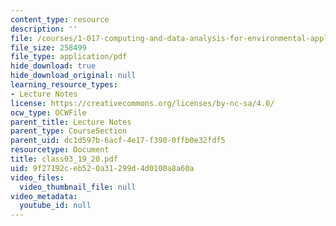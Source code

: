```yaml
---
content_type: resource
description: ''
file: /courses/1-017-computing-and-data-analysis-for-environmental-applications-fall-2003/9f27192ceb520a31299d4d0100a8a60a_class03_19_20.pdf
file_size: 258499
file_type: application/pdf
hide_download: true
hide_download_original: null
learning_resource_types:
- Lecture Notes
license: https://creativecommons.org/licenses/by-nc-sa/4.0/
ocw_type: OCWFile
parent_title: Lecture Notes
parent_type: CourseSection
parent_uid: dc1d597b-6acf-4e17-f390-0ffb0e32fdf5
resourcetype: Document
title: class03_19_20.pdf
uid: 9f27192c-eb52-0a31-299d-4d0100a8a60a
video_files:
  video_thumbnail_file: null
video_metadata:
  youtube_id: null
---
```

